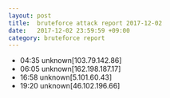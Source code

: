 ```yaml
---
layout: post
title:  bruteforce attack report 2017-12-02
date:   2017-12-02 23:59:59 +09:00
category: bruteforce report
---
```


* 04:35 unknown[103.79.142.86]
* 06:05 unknown[162.198.187.17]
* 16:58 unknown[5.101.60.43]
* 19:20 unknown[46.102.196.66]

